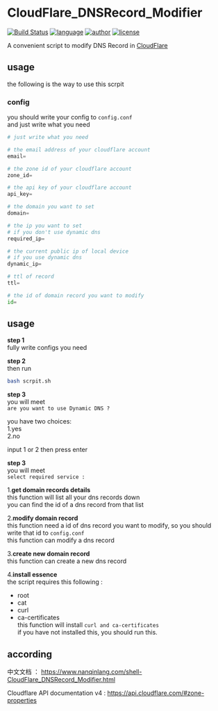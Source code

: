 # CloudFlare_DNSRecord_Modifier
[![Build Status](https://github.com/nanqinlang/SVG/blob/master/build%20passing.svg)](https://github.com/nanqinlang/CloudFlare_DNSRecord_Modifier)
[![language](https://github.com/nanqinlang/SVG/blob/master/language-shell-blue.svg)](https://github.com/nanqinlang/CloudFlare_DNSRecord_Modifier)
[![author](https://github.com/nanqinlang/SVG/blob/master/author-nanqinlang-lightgrey.svg)](https://github.com/nanqinlang/CloudFlare_DNSRecord_Modifier)
[![license](https://github.com/nanqinlang/SVG/blob/master/license-GPLv3-orange.svg)](https://github.com/nanqinlang/CloudFlare_DNSRecord_Modifier)

A convenient script to modify DNS Record in [CloudFlare](https://www.cloudflare.com)

## usage
the following is the way to use this scrpit

### config

you should write your config to `config.conf`  
and just write what you need

```python
# just write what you need

# the email address of your cloudflare account
email=

# the zone id of your cloudflare account
zone_id=

# the api key of your cloudflare account
api_key=

# the domain you want to set
domain=

# the ip you want to set
# if you don't use dynamic dns
required_ip=

# the current public ip of local device
# if you use dynamic dns
dynamic_ip=

# ttl of record
ttl=

# the id of domain record you want to modify
id=
```

## usage

**step 1**  
fully write configs you need

**step 2**  
then run
```bash
bash scrpit.sh
```

**step 3**  
you will meet  
`are you want to use Dynamic DNS ?`

you have two choices:  
1.yes  
2.no

input 1 or 2 then press enter

**step 3**  
you will meet  
`select required service :`

1.**get domain records details**  
this function will list all your dns records down  
you can find the id of a dns record from that list  

2.**modify domain record**  
this function need a id of dns record you want to modify, so you should write that id to `config.conf`  
this function can modify a dns record

3.**create new domain record**  
this function can create a new dns record

4.**install essence**  
the script requires this following :  
- root
- cat
- curl
- ca-certificates  
this function will install `curl and ca-certificates`  
if you have not installed this, you should run this.

## according

中文文档 ： https://www.nanqinlang.com/shell-CloudFlare_DNSRecord_Modifier.html

Cloudflare API documentation v4 : https://api.cloudflare.com/#zone-properties
